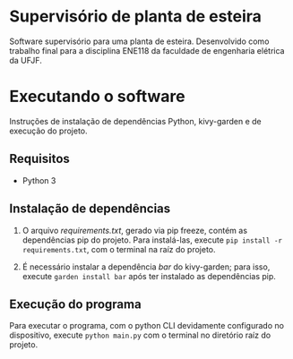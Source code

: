 # Supervisório de planta de esteira

Software supervisório para uma planta de esteira.
Desenvolvido como trabalho final para a disciplina ENE118 da faculdade de engenharia elétrica da UFJF.

# Executando o software
Instruções de instalação de dependências Python, kivy-garden e de execução do projeto.

## Requisitos

* Python 3

## Instalação de dependências

1. O arquivo *requirements.txt*, gerado via pip freeze, contém as dependências pip do projeto.
    Para instalá-las, execute `pip install -r requirements.txt`, com o terminal na raíz do projeto.

2. É necessário instalar a dependência *bar* do kivy-garden; para isso, execute `garden install bar` após ter instalado as dependências pip.

## Execução do programa

Para executar o programa, com o python CLI devidamente configurado no dispositivo, execute `python main.py` com o terminal no diretório raíz do projeto.